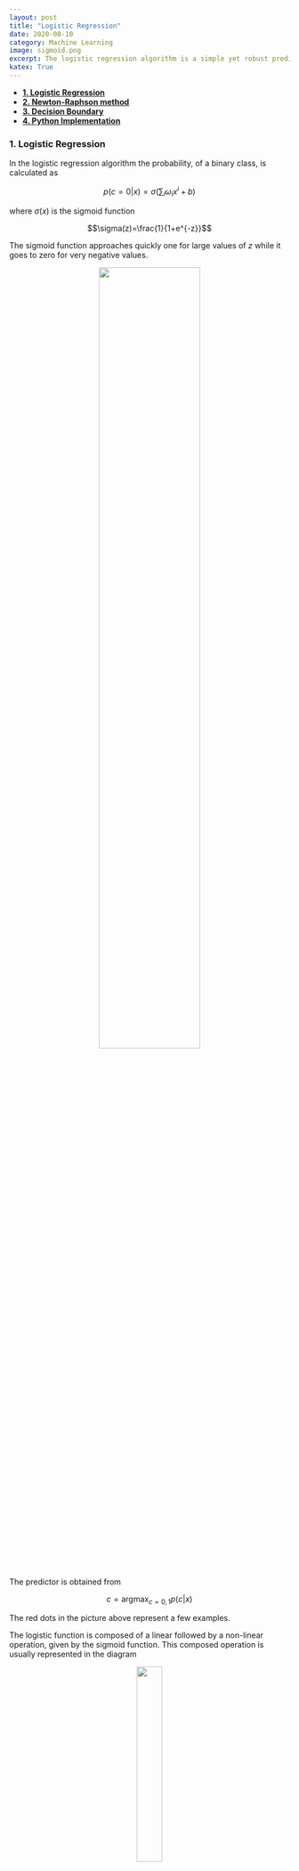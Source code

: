 ```yaml
---
layout: post
title: "Logistic Regression"
date: 2020-08-10
category: Machine Learning
image: sigmoid.png
excerpt: The logistic regression algorithm is a simple yet robust predictor. It is part of a broader class of algorithms known as neural networks. We explain the theory, a learning algorithm using the Newton-Raphson method, and a Python implementation.
katex: True
---
```

- [**1. Logistic Regression**](#1-logistic-regression)
- [**2. Newton-Raphson method**](#2-newton-raphson-method)
- [**3. Decision Boundary**](#3-decision-boundary)
- [**4. Python Implementation**](#4-python-implementation)

<a name="def1"></a>
### **1. Logistic Regression**

In the logistic regression algorithm the probability, of a binary class, is calculated as

$$p(c=0|x)=\sigma\Big(\sum_i \omega_i x^i +b\Big)$$

where $\sigma(x)$ is the sigmoid function

$$\sigma(z)=\frac{1}{1+e^{-z}}$$

The sigmoid function approaches quickly one for large values of $z$ while it goes to zero for very negative values. 
<div style="text-align: center"><img src="/images/sigmoid.png"  width="60%"></div>

The predictor is obtained from

$$c=\text{argmax}_{c=0,1}p(c|x)$$

The red dots in the picture above represent a few examples.

The logistic function is composed of a linear followed by a non-linear operation, given by the sigmoid function. This composed operation is usually represented in the diagram
<div style="text-align: center"><img src="/images/logistic.png"  width="30%"></div>

where $x^i$ are the features of the datapoint $x$. The node (circle) represents the composition of a linear operation followed by a non-linear function. In more complex graphs, the sigmoid function's output can become the input of an additional non-linear operation. This way, we can stack various non-linear operations, which give an increased level of complexity. This type of graph has the name of neural network. 

In the multiclass case, the probabilities have instead the form

$$p(y^k|x)=\frac{e^{z^k(x)}}{Z(x)}$$

where $z^k=-\sum_i\omega^k_i x^i-b^k$ and $Z(x)=\sum_l e^{z^l(x)}$ is a normalization. Diagrammatically this has the form

<div style="text-align: center"><img src="/images/softmax.png"  width="30%"></div>

where the function 

$$f(z)^k=\frac{e^{z^k}}{\sum_l e^{z^l}}$$

is the softmax function. It provides with a non-linear operation after the linear transformation $z^k=-\omega^k_ix^i-b$. Since the softmax function is invariant under $z^k\rightarrow z^k+\lambda$, we can choose to fix $z^0$ to zero, which implies $\omega^0_i=0$ and $b^0=0$. 

Given a dataset $S=\{(\vec{x}_0,y_0),(\vec{x}_1,y_1),\ldots (\vec{x}_N,y_N)\}$ we determine the parameters $\omega$ and $b$ using maximum-likelihood estimation, that is, we minimize the loss function

$$\begin{equation*}\begin{split}\mathcal{L}=&-\frac{1}{N}\sum_{i=1}^N \ln p(y^i|\vec{x}_i)\\
=&\frac{1}{N}\sum_i \omega^i_jx^j+b^i+\ln Z(\vec{x}_i)\end{split}\end{equation*}$$

One of the main advantages of using the logistic function is that it makes the loss function convex, which allows us to apply more robust optimization algorithms like the Newton-Raphson method. To see that the loss function is convex, lets for simplicity define $\omega^k\equiv(\omega^k_i,b^k)$ and $x\equiv(x^i,1)$. Calculating the derivatives of the loss function

$$\frac{\partial \mathcal{L}}{\partial \omega^{\mu}_{\nu}}=\langle \delta^k_{\mu}x^{\nu}\rangle_{y^k,x}-\langle x^{\nu}p_{\mu}(x)\rangle_{x}$$

where $p_{\mu}(x)$ is the probability, $\delta$ is the Kroenecker delta function, and $\langle \rangle$ represents sample averages. And the second derivatives

$$\frac{\partial^2 \mathcal{L}}{\partial \omega^{\mu}_{\nu} \partial \omega^{\alpha}_{\beta}}=\langle x^{\nu}x^{\beta}\delta_{\mu\alpha}p_{\mu}(x) \rangle_x -\langle x^{\nu}x^{\beta}p_{\mu}(x)p_{\alpha}(x) \rangle_x$$

To show this is a convex optimization problem, we build the quadratic polynomial in $\lambda^{\mu}_{\nu}$ at a point $x$,

$$\begin{equation*}\begin{split}&\sum_{\mu,\nu,\alpha,\beta}x^{\nu}x^{\beta}\delta_{\mu\alpha}p_{\mu}(x)\lambda^{\mu}_{\nu}\lambda^{\alpha}_{\beta}-x^{\nu}x^{\beta}p_{\mu}(x)p_{\alpha}(x)\lambda^{\mu}_{\nu}\lambda^{\alpha}_{\beta}=\\
 &\sum_{\mu} p_{\mu}(x)(\lambda^{\mu}_{\nu}x^{\nu})^2-\Big(\sum_{\mu}p_{\mu}(x)\lambda^{\mu}_{\nu}x^{\nu}\Big)^2=\langle \lambda^2\rangle-\langle \lambda\rangle^2\geq 0\end{split}\end{equation*}$$
 
 Summing over $x$ we show that

 $$\sum_{\mu,\nu,\alpha,\beta}\frac{\partial^2 \mathcal{L}}{\partial \omega^{\mu}_{\nu} \partial \omega^{\alpha}_{\beta}} \lambda^{\mu}_{\nu}\lambda^{\alpha}_{\beta}\geq 0$$

 <a name="newton"></a>
### **2. Newton-Raphson method**

The Newton-Raphson method provides with a second-order optimization algorithm. In essence it consists in solving iteratively a second-order expansion of the loss function. First, we Taylor expand the loss function to second order 

$$\mathcal{L}=\mathcal{L}(\omega_0)+\frac{\partial \mathcal{L}}{\partial\omega_i}|_{\omega_0}\Delta\omega_i+\frac{1}{2}\frac{\partial^2 \mathcal{L}}{\partial\omega_i\partial\omega_j}|_{\omega_0}\Delta\omega_i\Delta\omega_j+\mathcal{O}(\Delta\omega^3)$$

Then we solve for $\Delta\omega$

$$\Delta\omega=\text{argmin}\frac{\partial \mathcal{L}}{\partial\omega_i}|_{\omega_0}\Delta\omega_i+\frac{1}{2}\frac{\partial^2 \mathcal{L}}{\partial\omega_i\partial\omega_j}|_{\omega_0}\Delta\omega_i\Delta\omega_j$$

that is,

$$\Delta\omega_i=-\sum_j\Big(\frac{\partial^2 \mathcal{L}}{\partial\omega_i\partial\omega_j}|_{\omega_0}\Big)^{-1}\frac{\partial \mathcal{L}}{\partial\omega_j}|_{\omega_0}$$

The algorithm consists of updating the reference point $\omega_0$ as

$$\omega_0\rightarrow \omega_0+\Delta\omega$$

and continuing iteratively by solving the derivatives on the new reference point. In the logistic regression case, the parameter $\omega_i$ is a matrix with components $\omega^k_i$. Determining the inverse of a $n\times n$ matrix is an order $\mathcal{O}(n^3)$ (with Gaussian elimination) process, while the matrix-vector multiplication operations are of order $\mathcal{O}(n^2)$. Therefore each step of the Newton-Raphson method is a $\mathcal{O}(n^3)$ process. Since $n=K(d+1)$ where $K$ is the number of classes and $d$ is the feature dimension, the Newton-Raphson is a fast algorithm provided both $K$ and $d$ are relatively small.

<a name="decision"></a>
### **3. Decision Boundary**

In a binary classification problem the decision boundary of the logistic regression is a hyperplane. This is because the threshold value 
$p(0|x)=0.5$
 implies the linear constraint 
 $\sum_i\omega_i x^i+b=0$. For more classes, the decision boundary corresponds to regions bounded by hyperplanes. For any two classes $c_1,c_2$ we determine a pseudo-boundary, that is, the hyperplane represented by the equation $p(c_1|x)=p(c_2|x)$. This gives

$$\text{hyperplane}_{c_1,c_2}:\;\sum_i(\omega^{c_1}_i-\omega^{c_2}_i)x^i+b^{c_1}-b^{c_2}=0$$

For $N$ classes we have $N(N-1)/2$ hyperplanes. We can use these hyperplanes to determine the predicted class. For example, in two dimensions
<div style="text-align: center"><img src="/images/logistic_decision.png"  width="60%"></div>

We can show that the regions for the predicted classes are simply connected convex sets. Consider two points $x_1$ and $x_2$, both belonging to the same predicted class $k$. We construct the set

$$(1-\lambda)x_1+\lambda x_2,\;0\leq\lambda\leq 1$$

Since $\sum_i\omega^k_ix^i_1+b^k\geq \sum_i\omega^{j}_i x^i_1+b^j,\;j\neq k$ and similarly for $x_2$, we must have

$$(1-\lambda)\sum_i\omega^k_ix^i_1+\lambda \sum_i\omega^k_ix^i_2+b^k\geq  (1-\lambda)\sum_i\omega^j_ix^i_1+\lambda \sum_i\omega^j_ix^i_2 +b^j,\;j\neq k$$ 

since $\lambda\geq 0$ and $1-\lambda\geq 0$. This means that all the points belonging to the set connecting $x_1$ and $x_2$ have the same class, which thus implies that the region with predicted class $k$ must be singly connected, and convex. For example, for the data above
<div style="text-align: center"><img src="/images/logistic_decision_bnd.png"  width="70%"></div>

<a name="python"></a>
### **4. Python Implementation**

```python
# class ProbSoftmax is the model
class ProbSoftmax:
    def __init__(self,n_features,n_classes):
        self.n_features=n_features
        self.n_classes=n_classes
        self.weight=np.random.normal(0,0.1,(n_classes,n_features))
        self.weight[0]=0
        
    def __call__(self,x):
        
        wx=-np.dot(x,self.weight.T)
        wx=np.exp(wx)
        Z=wx.sum(1).reshape(-1,1)
        return wx/Z
```
Optimizer class with backward and step methods:
```python
# class logloss calculates the loss function and the Newton-Raphson step.
class logloss:
    def __init__(self,model):
        
        self.prob=model #model: ProbSoftmax object
        self.delta_w=None
        self.nf=model.n_features
        self.nc=model.n_classes
        
    def backward(self,x,y):
        p=self.prob(x)
        z=np.tensordot(x,y[:,1:]-p[:,1:],axes=[0,0])
        z=z.reshape(-1,1)
        z=z/x.shape[0]
        
        return z
    
    def back_square(self,x):
        p=self.prob(x)
        p=p[:,1:]
        
        z=0
        for a,b in zip(x,p):
            idt=np.diag(b)
            k=np.outer(a,a)
            w=np.outer(b,b)
            z+=np.tensordot(k,idt-w,axes=0)
        z=np.transpose(z,(0,2,1,3))
        z=z.reshape(z.shape[0],z.shape[1],z.shape[2]*z.shape[3])
        z=z.reshape(z.shape[0]*z.shape[1],-1)
        z=z/x.shape[0]
        
        return z
    
    def step(self):
        
        self.prob.weight[1:,:]+=self.delta_w
        
    def delta(self,x,y):
        
        f=self.backward(x,y)
        M=self.back_square(x)
        M_inv=np.linalg.inv(M)
        delta_w=-np.dot(M_inv,f)
        delta_w=delta_w.reshape(self.nf,-1)
        delta_w=delta_w.T
        return delta_w
        
    def __call__(self,x,y):
        #y is hot encoded
        p=self.prob(x)
        p=p*y
        p=p.sum(1)
        self.delta_w=self.delta(x,y)
        
        return -np.log(p).mean()
```
Training function:
```python
def training(model,x,y,num_iter=10):
    loss=logloss(model)
    for i in range(num_iter):
        L=loss(x,y) #when calling, the object calculates the derivatives and determines the Newton-Raphson step
        loss.step() #it shifts w by delta_w
        print("Loss=",L," iter:",i)
```
